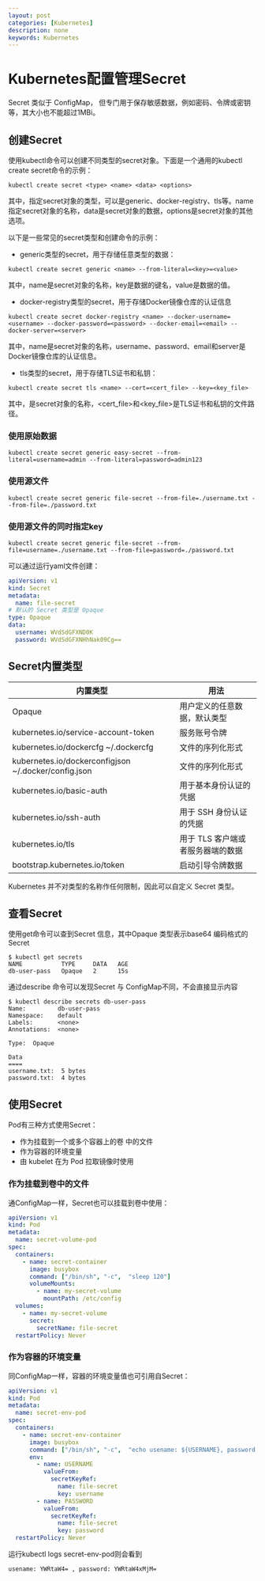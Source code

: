 ```yaml
---
layout: post
categories: [Kubernetes]
description: none
keywords: Kubernetes
---
```

# Kubernetes配置管理Secret
Secret 类似于 ConfigMap， 但专门用于保存敏感数据，例如密码、令牌或密钥等，其大小也不能超过1MBi。

## 创建Secret
使用kubectl命令可以创建不同类型的secret对象。下面是一个通用的kubectl create secret命令的示例：
```
kubectl create secret <type> <name> <data> <options>
```
其中，指定secret对象的类型，可以是generic、docker-registry、tls等。name指定secret对象的名称，data是secret对象的数据，options是secret对象的其他选项。

以下是一些常见的secret类型和创建命令的示例：
- generic类型的secret，用于存储任意类型的数据：
```
kubectl create secret generic <name> --from-literal=<key>=<value>
```
其中，name是secret对象的名称，key是数据的键名，value是数据的值。
- docker-registry类型的secret，用于存储Docker镜像仓库的认证信息
```
kubectl create secret docker-registry <name> --docker-username=<username> --docker-password=<password> --docker-email=<email> --docker-server=<server>
```
其中，name是secret对象的名称，username、password、email和server是Docker镜像仓库的认证信息。
- tls类型的secret，用于存储TLS证书和私钥：
```
kubectl create secret tls <name> --cert=<cert_file> --key=<key_file>
```
其中，是secret对象的名称，<cert_file>和<key_file>是TLS证书和私钥的文件路径。

### 使用原始数据
```
kubectl create secret generic easy-secret --from-literal=username=admin --from-literal=password=admin123
```
### 使用源文件
```
kubectl create secret generic file-secret --from-file=./username.txt --from-file=./password.txt
```
### 使用源文件的同时指定key
```
kubectl create secret generic file-secret --from-file=username=./username.txt --from-file=password=./password.txt
```

可以通过运行yaml文件创建：
```yaml
apiVersion: v1
kind: Secret
metadata:
  name: file-secret
# 默认的 Secret 类型是 Opaque
type: Opaque
data:
  username: WVdSdGFXND0K
  password: WVdSdGFXNHhNak09Cg==
```

## Secret内置类型

| 内置类型                                                 | 用法                  |
|------------------------------------------------------|---------------------|
| Opaque                                               | 用户定义的任意数据，默认类型      |
| kubernetes.io/service-account-token                  | 服务账号令牌              |
| kubernetes.io/dockercfg	~/.dockercfg                 | 文件的序列化形式            |
| kubernetes.io/dockerconfigjson ~/.docker/config.json | 文件的序列化形式            |
| kubernetes.io/basic-auth                             | 用于基本身份认证的凭据         |
| kubernetes.io/ssh-auth                               | 用于 SSH 身份认证的凭据      |
| kubernetes.io/tls                                    | 用于 TLS 客户端或者服务器端的数据 |
| bootstrap.kubernetes.io/token                        | 启动引导令牌数据            |

Kubernetes 并不对类型的名称作任何限制，因此可以自定义 Secret 类型。

## 查看Secret
使用get命令可以查到Secret 信息，其中Opaque 类型表示base64 编码格式的Secret
```
$ kubectl get secrets 
NAME           TYPE     DATA   AGE
db-user-pass   Opaque   2      15s
```

通过describe 命令可以发现Secret 与 ConfigMap不同，不会直接显示内容
```
$ kubectl describe secrets db-user-pass 
Name:         db-user-pass
Namespace:    default
Labels:       <none>
Annotations:  <none>
 
Type:  Opaque
 
Data
====
username.txt:  5 bytes
password.txt:  4 bytes
```

## 使用Secret
Pod有三种方式使用Secret：
- 作为挂载到一个或多个容器上的卷 中的文件
- 作为容器的环境变量
- 由 kubelet 在为 Pod 拉取镜像时使用

### 作为挂载到卷中的文件
通ConfigMap一样，Secret也可以挂载到卷中使用：
```yaml
apiVersion: v1
kind: Pod
metadata:
  name: secret-volume-pod
spec:
  containers:
    - name: secret-container
      image: busybox
      command: ["/bin/sh", "-c",  "sleep 120"]
      volumeMounts:
        - name: my-secret-volume
          mountPath: /etc/config
  volumes:
    - name: my-secret-volume
      secret:
        secretName: file-secret
  restartPolicy: Never
```

### 作为容器的环境变量
同ConfigMap一样，容器的环境变量值也可引用自Secret：
```yaml
apiVersion: v1
kind: Pod
metadata:
  name: secret-env-pod
spec:
  containers:
    - name: secret-env-container
      image: busybox
      command: ["/bin/sh", "-c",  "echo usename: ${USERNAME}, password: ${PASSWORD}"]
      env:
        - name: USERNAME
          valueFrom:
            secretKeyRef:
              name: file-secret
              key: username
        - name: PASSWORD
          valueFrom:
            secretKeyRef:
              name: file-secret
              key: password
  restartPolicy: Never
```
运行kubectl logs secret-env-pod则会看到
```
usename: YWRtaW4= , password: YWRtaW4xMjM=
```